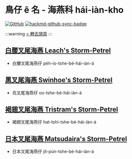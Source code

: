 # 鳥仔 ê 名 - 海燕科 hái-iàn-kho

[![GitHub](https://img.shields.io/badge/GitHub-black?logo=github)](https://github.com/siansiansu/tsiau-a-e-mia)
[![hackmd-github-sync-badge](https://hackmd.io/3RWnNfmQR3GTC8Ystk1aEw/badge)](https://hackmd.io/3RWnNfmQR3GTC8Ystk1aEw)

:::warning
[< 轉去頭頁](https://hackmd.io/@siansiansu/Hy4VzNvha)
:::

## [白腰叉尾海燕 Leach's Storm-Petrel](https://ebird.org/species/lcspet)

- 白腰叉尾海燕仔 pe̍h-io-tshe-bé-hái-iàn-á

## [黑叉尾海燕 Swinhoe's Storm-Petrel](https://ebird.org/species/swspet)

- 烏叉尾海燕仔 oo-tshe-bé-hái-iàn-á

## [褐翅叉尾海燕 Tristram's Storm-Petrel](https://ebird.org/species/trspet)

- 褐翅叉尾海燕仔 hat-tshì-tshe-bé-hái-iàn-á

## [日本叉尾海燕 Matsudaira's Storm-Petrel](https://ebird.org/species/maspet2)

- 日本叉尾海燕仔 ji̍t-pún-tshe-bé-hái-iàn-á
